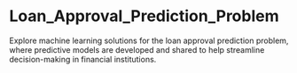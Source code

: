 # Loan_Approval_Prediction_Problem
Explore machine learning solutions for the loan approval prediction problem, where predictive models are developed and shared to help streamline decision-making in financial institutions.
